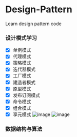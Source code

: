 # Design-Pattern

Learn design pattern code

### 设计模式学习

- [x] 单例模式
- [x] 代理模式
- [x] 策略模式
- [x] 迭代器模式
- [x] 工厂模式
- [x] 建造者模式
- [x] 原型模式
- [x] 发布订阅模式
- [x] 命令模式
- [x] 组合模式
- [x] 享元模式
![image](https://pic4.zhimg.com/80/v2-74e5a83b995a3e49a0e018305d5c292f_1440w.webp)
![image](https://pic4.zhimg.com/80/v2-40b04d05c88864633bbaa8d4a77f5763_1440w.webp)
### 数据结构与算法
